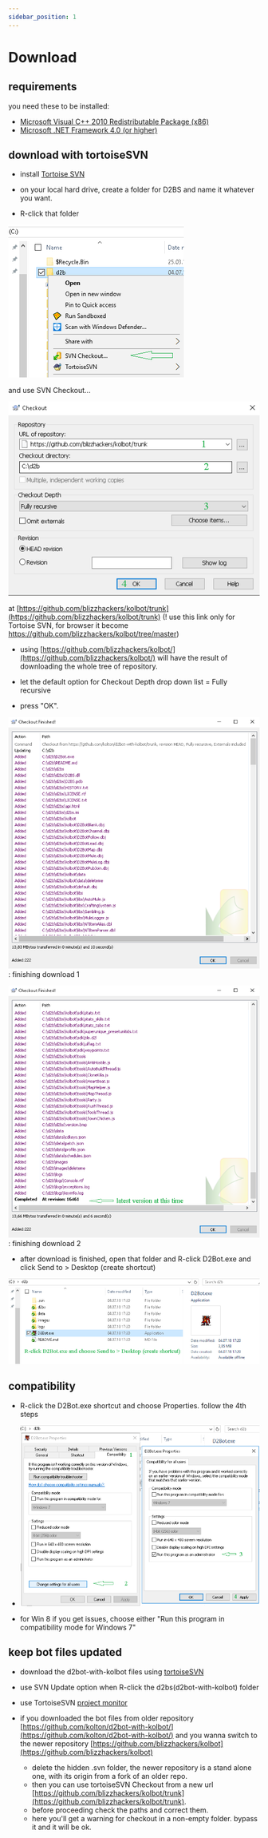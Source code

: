 ```yaml
---
sidebar_position: 1
---
```


# Download

## requirements

you need these to be installed:

* [Microsoft Visual C++ 2010 Redistributable Package (x86)](https://www.microsoft.com/en-us/download/details.aspx?id=26999)
* [Microsoft .NET Framework 4.0 (or higher)](https://dotnet.microsoft.com/download/dotnet-framework)

## download with tortoiseSVN

* install [Tortoise SVN](https://tortoisesvn.net/downloads.html)

* on your local hard drive, create a folder for D2BS and name it whatever you want.

* R-click that folder 

![tortoise1](img/d2bot-tortoise1.png)

 and use SVN Checkout... 
 
 ![tortoise2](img/d2bot-tortoise2.png)
 
 at [https://github.com/blizzhackers/kolbot/trunk](https://github.com/blizzhackers/kolbot/trunk) (! use this link only for Tortoise SVN, for browser it become https://github.com/blizzhackers/kolbot/tree/master)
 - using [https://github.com/blizzhackers/kolbot/](https://github.com/blizzhackers/kolbot/) will have the result of downloading the whole tree of repository.

* let the default option for Checkout Depth drop down list = Fully recursive

* press "OK".

![tortoise3](img/d2bot-tortoise3.png): finishing download 1

![tortoise4](img/d2bot-tortoise4.png): finishing download 2

* after download is finished, open that folder and R-click D2Bot.exe and click Send to > Desktop (create shortcut)

![tortoise5](img/d2bot-tortoise5.png)

## compatibility

* R-click the D2Bot.exe shortcut and choose Properties. follow the 4th steps

* ![d2bot compatibility](img/d2bot-compatibility.png)

* for Win 8 if you get issues, choose either "Run this program in compatibility mode for Windows 7"


## keep bot files updated

* download the d2bot-with-kolbot files using [tortoiseSVN](#download-with-tortoiseSVN)
* use SVN Update option when R-click the d2bs(d2bot-with-kolbot) folder
* use TortoiseSVN [project monitor](https://github.com/blizzhackers/documentation/blob/master/d2bot/Autoupdate.md/#tortoisesvn-project-monitor)

* if you downloaded the bot files from older repository [https://github.com/kolton/d2bot-with-kolbot/](https://github.com/kolton/d2bot-with-kolbot/) and you wanna switch to the newer repository [https://github.com/blizzhackers/kolbot](https://github.com/blizzhackers/kolbot)
	* delete the hidden .svn folder, the newer repository is a stand alone one, with its origin from a fork of an older repo.
	* then you can use tortoiseSVN Checkout from a new url [https://github.com/blizzhackers/kolbot/trunk](https://github.com/blizzhackers/kolbot/trunk).
	* before proceeding check the paths and correct them.
	* here you'll get a warning for checkout in a non-empty folder. bypass it and it will be ok.